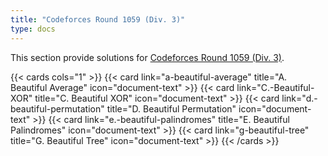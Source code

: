 ```yaml
---
title: "Codeforces Round 1059 (Div. 3)"
type: docs
---
```


This section provide solutions for [Codeforces Round 1059 (Div. 3)](https://codeforces.com/contest/2156).

{{< cards cols="1" >}}
  {{< card link="a-beautiful-average" title="A. Beautiful Average" icon="document-text" >}}
  {{< card link="C.-Beautiful-XOR" title="C. Beautiful XOR" icon="document-text" >}}
  {{< card link="d.-beautiful-permutation" title="D. Beautiful Permutation" icon="document-text" >}}
  {{< card link="e.-beautiful-palindromes" title="E. Beautiful Palindromes" icon="document-text" >}}
  {{< card link="g-beautiful-tree" title="G. Beautiful Tree" icon="document-text" >}}
{{< /cards >}}
